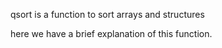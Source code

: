 qsort is a function to sort arrays and structures

here we have a brief explanation of this function.

